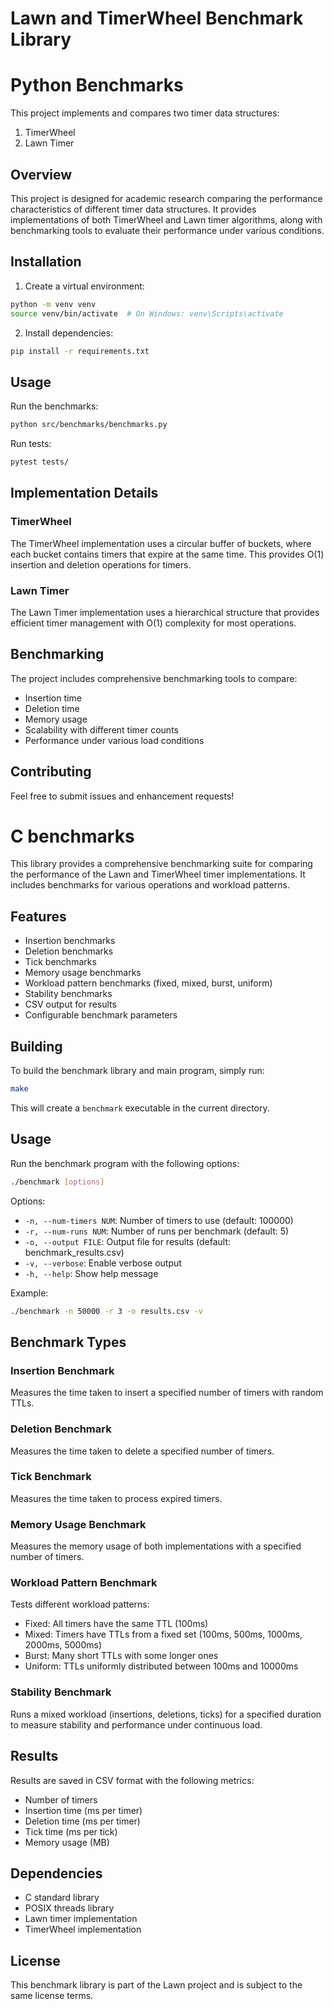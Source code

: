 # Lawn and TimerWheel Benchmark Library 

# Python Benchmarks

This project implements and compares two timer data structures:
1. TimerWheel
2. Lawn Timer

## Overview

This project is designed for academic research comparing the performance characteristics of different timer data structures. It provides implementations of both TimerWheel and Lawn timer algorithms, along with benchmarking tools to evaluate their performance under various conditions.


## Installation

1. Create a virtual environment:
```bash
python -m venv venv
source venv/bin/activate  # On Windows: venv\Scripts\activate
```

2. Install dependencies:
```bash
pip install -r requirements.txt
```

## Usage

Run the benchmarks:
```bash
python src/benchmarks/benchmarks.py
```

Run tests:
```bash
pytest tests/
```

## Implementation Details

### TimerWheel
The TimerWheel implementation uses a circular buffer of buckets, where each bucket contains timers that expire at the same time. This provides O(1) insertion and deletion operations for timers.

### Lawn Timer
The Lawn Timer implementation uses a hierarchical structure that provides efficient timer management with O(1) complexity for most operations.

## Benchmarking

The project includes comprehensive benchmarking tools to compare:
- Insertion time
- Deletion time
- Memory usage
- Scalability with different timer counts
- Performance under various load conditions

## Contributing

Feel free to submit issues and enhancement requests! 

# C benchmarks

This library provides a comprehensive benchmarking suite for comparing the performance of the Lawn and TimerWheel timer implementations. It includes benchmarks for various operations and workload patterns.

## Features

- Insertion benchmarks
- Deletion benchmarks
- Tick benchmarks
- Memory usage benchmarks
- Workload pattern benchmarks (fixed, mixed, burst, uniform)
- Stability benchmarks
- CSV output for results
- Configurable benchmark parameters

## Building

To build the benchmark library and main program, simply run:

```bash
make
```

This will create a `benchmark` executable in the current directory.

## Usage

Run the benchmark program with the following options:

```bash
./benchmark [options]
```

Options:
- `-n, --num-timers NUM`: Number of timers to use (default: 100000)
- `-r, --num-runs NUM`: Number of runs per benchmark (default: 5)
- `-o, --output FILE`: Output file for results (default: benchmark_results.csv)
- `-v, --verbose`: Enable verbose output
- `-h, --help`: Show help message

Example:
```bash
./benchmark -n 50000 -r 3 -o results.csv -v
```

## Benchmark Types

### Insertion Benchmark
Measures the time taken to insert a specified number of timers with random TTLs.

### Deletion Benchmark
Measures the time taken to delete a specified number of timers.

### Tick Benchmark
Measures the time taken to process expired timers.

### Memory Usage Benchmark
Measures the memory usage of both implementations with a specified number of timers.

### Workload Pattern Benchmark
Tests different workload patterns:
- Fixed: All timers have the same TTL (100ms)
- Mixed: Timers have TTLs from a fixed set (100ms, 500ms, 1000ms, 2000ms, 5000ms)
- Burst: Many short TTLs with some longer ones
- Uniform: TTLs uniformly distributed between 100ms and 10000ms

### Stability Benchmark
Runs a mixed workload (insertions, deletions, ticks) for a specified duration to measure stability and performance under continuous load.

## Results

Results are saved in CSV format with the following metrics:
- Number of timers
- Insertion time (ms per timer)
- Deletion time (ms per timer)
- Tick time (ms per tick)
- Memory usage (MB)

## Dependencies

- C standard library
- POSIX threads library
- Lawn timer implementation
- TimerWheel implementation

## License

This benchmark library is part of the Lawn project and is subject to the same license terms. 